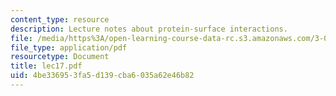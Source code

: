 ```yaml
---
content_type: resource
description: Lecture notes about protein-surface interactions.
file: /media/https%3A/open-learning-course-data-rc.s3.amazonaws.com/3-052-nanomechanics-of-materials-and-biomaterials-spring-2007/4be336953fa5d139cba6035a62e46b82_lec17.pdf
file_type: application/pdf
resourcetype: Document
title: lec17.pdf
uid: 4be33695-3fa5-d139-cba6-035a62e46b82
---
```

